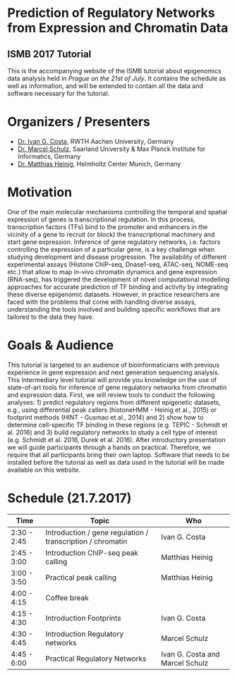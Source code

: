 # Prediction of Regulatory Networks from Expression and Chromatin Data
## ISMB 2017 Tutorial

This is the accompanying website of the ISMB tutorial about epigenomics data analysis held in *Prague on the 21st of July*. It contains the schedule as well as information, and will be extended to contain all the data and software necessary for the tutorial.

# Organizers / Presenters

* [Dr. Ivan G. Costa](http://costalab.org/team-2/ivan-g-costa-group-leader-2/), RWTH Aachen University, Germany
* [Dr. Marcel Schulz](https://bioinf.mpi-inf.mpg.de/homepage/index.php?&account=mschulz), Saarland University & Max Planck Institute for Informatics, Germany
* [Dr. Matthias Heinig](https://www.helmholtz-muenchen.de/icb/institute/staff/staff/ma/4158/Dr.-Heinig/index.html), Helmholtz Center Munich, Germany 


# Motivation
One of the main molecular mechanisms controlling the temporal and spatial expression of genes is transcriptional regulation. In this process, transcription factors (TFs) bind to the promoter and enhancers in the vicinity of a gene to recruit (or block) the transcriptional machinery and start gene expression. Inference of gene regulatory networks, i.e. factors controlling the expression of a particular gene, is a key challenge when studying development and disease progression. The availability of different experimental assays (Histone ChIP-seq, Dnase1-seq, ATAC-seq, NOME-seq etc.) that allow to map in-vivo chromatin dynamics and gene expression (RNA-seq), has triggered the development of novel computational modelling approaches for accurate prediction of TF binding and activity by integrating these diverse epigenomic datasets. However, in practice researchers are faced with the problems that come with handling diverse assays, understanding the tools involved and building specific workflows that are tailored to the data they have.

# Goals & Audience

This tutorial is targeted to an audience of bioinformaticians with previous experience in gene expression and next generation sequencing analysis. This Intermediary level tutorial will provide you knowledge on the use of state-of-art tools for inference of gene regulatory networks from chromatin and expression data. First, we will review tools to conduct the following analyses: 1) predict regulatory regions from different epigenetic datasets, e.g., using differential peak callers (histoneHMM - Heinig et al., 2015) or footprint methods (HINT - Gusmao et al., 2014) and 2) show how to determine cell-specific TF binding in these regions (e.g. TEPIC - Schmidt et al. 2016) and 3) build regulatory networks to study a cell type of interest (e.g. Schmidt et al. 2016, Durek et al. 2016). After introductory presentation we will guide participants through a hands on practical. Therefore, we require that all participants bring their own laptop. Software that needs to be installed before the tutorial as well as data used in the tutorial will be made available on this website.

# Schedule (21.7.2017)

| Time  | Topic  |  Who |
|---|---|---|
|  2:30 - 2:45 | Introduction / gene regulation / transcription / chromatin  | Ivan G. Costa   |
|  2:45 - 3:00 | Introduction ChIP-seq peak calling  | Matthias Heinig  |
| 3:00 - 3:50  |  Practical peak calling |  Matthias Heinig |
| 4:00 - 4:15  | Coffee break  |   |
|  4:15 - 4:30 | Introduction Footprints  | Ivan G. Costa   |
|  4:30 - 4:45 |  Introduction Regulatory networks | Marcel Schulz  |
|  4:45 - 6:00 | Practical Regulatory Networks | Ivan G. Costa and Marcel Schulz |

